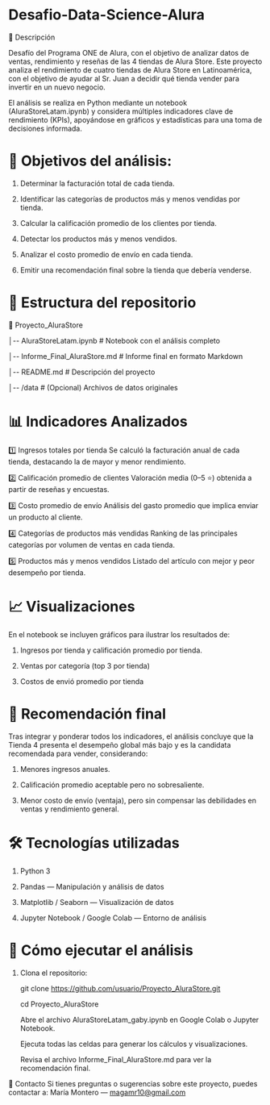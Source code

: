 # Desafio-Data-Science-Alura

📌 Descripción

Desafío del Programa ONE de Alura, con el objetivo de analizar datos de ventas, rendimiento y reseñas de las 4 tiendas de Alura Store.
Este proyecto analiza el rendimiento de cuatro tiendas de Alura Store en Latinoamérica, con el objetivo de ayudar al Sr. Juan a decidir qué tienda vender para invertir en un nuevo negocio.

El análisis se realiza en Python mediante un notebook (AluraStoreLatam.ipynb) y considera múltiples indicadores clave de rendimiento (KPIs), apoyándose en gráficos y estadísticas para una toma de decisiones informada.

# 🎯 Objetivos del análisis:

1. Determinar la facturación total de cada tienda.

2. Identificar las categorías de productos más y menos vendidas por tienda.

3. Calcular la calificación promedio de los clientes por tienda.

4. Detectar los productos más y menos vendidos.

5. Analizar el costo promedio de envío en cada tienda.

6. Emitir una recomendación final sobre la tienda que debería venderse.

# 📂 Estructura del repositorio

📁 Proyecto_AluraStore

│-- AluraStoreLatam.ipynb   # Notebook con el análisis completo

│-- Informe_Final_AluraStore.md  # Informe final en formato Markdown

│-- README.md                    # Descripción del proyecto

│-- /data                        # (Opcional) Archivos de datos originales



# 📊 Indicadores Analizados

1️⃣ Ingresos totales por tienda
Se calculó la facturación anual de cada tienda, destacando la de mayor y menor rendimiento.

2️⃣ Calificación promedio de clientes
Valoración media (0–5 ⭐) obtenida a partir de reseñas y encuestas.

3️⃣ Costo promedio de envío
Análisis del gasto promedio que implica enviar un producto al cliente.

4️⃣ Categorías de productos más vendidas
Ranking de las principales categorías por volumen de ventas en cada tienda.

5️⃣ Productos más y menos vendidos
Listado del artículo con mejor y peor desempeño por tienda.

# 📈 Visualizaciones
En el notebook se incluyen gráficos para ilustrar los resultados de:

1. Ingresos por tienda y calificación promedio por tienda.

2. Ventas por categoría (top 3 por tienda)
   
3. Costos de envió promedio por tienda


# 📝 Recomendación final
Tras integrar y ponderar todos los indicadores, el análisis concluye que la Tienda 4 presenta el desempeño global más bajo y es la candidata recomendada para vender, considerando:

1. Menores ingresos anuales.

2. Calificación promedio aceptable pero no sobresaliente.

3. Menor costo de envío (ventaja), pero sin compensar las debilidades en ventas y rendimiento general.

# 🛠️ Tecnologías utilizadas

1. Python 3

2. Pandas — Manipulación y análisis de datos

3. Matplotlib / Seaborn — Visualización de datos

4. Jupyter Notebook / Google Colab — Entorno de análisis

# 🚀 Cómo ejecutar el análisis

1. Clona el repositorio:
   
    git clone https://github.com/usuario/Proyecto_AluraStore.git
   
    cd Proyecto_AluraStore
   
    Abre el archivo AluraStoreLatam_gaby.ipynb en Google Colab o Jupyter Notebook.
   
    Ejecuta todas las celdas para generar los cálculos y visualizaciones.
   
    Revisa el archivo Informe_Final_AluraStore.md para ver la recomendación final.
   

📧 Contacto
Si tienes preguntas o sugerencias sobre este proyecto, puedes contactar a:
María Montero — magamr10@gmail.com
